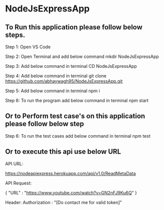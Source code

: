 # NodeJsExpressApp

## To Run this application please follow below steps.

Step 1: Open VS Code 

Step 2: Open Terminal and add below command
        mkdir NodeJsExpressApp

Step 3: Add below command in terminal
        CD NodeJsExpressApp

Step 4: Add below command in terminal
        git clone https://github.com/abhaywagh95/NodeJsExpressApp.git

Step 5: Add below command in terminal
        npm i

Step 6: To run the program add below command in terminal
        npm start

## Or to Perform test case's on this application please follow below step

Step 6: To run the test cases add below command in terminal
        npm test

## Or to execute this api use below URL

API URL:

https://nodeapiexpress.herokuapp.com/api/v1.0/ReadMetaData

API Request:

{
    "URL" : "https://www.youtube.com/watch?v=GN2nFJ9Ku6Q"
}

Header:
Authorization : "[Do contact me for valid token]"